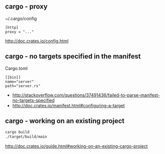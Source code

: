 ## cargo - proxy

~/.cargo/config

```
[http]
proxy = "..."
```

http://doc.crates.io/config.html

## cargo - no targets specified in the manifest

Cargo.toml

```
[[bin]]
name="server"
path="server.rs"
```

- http://stackoverflow.com/questions/37491436/failed-to-parse-manifest-no-targets-specified
- http://doc.crates.io/manifest.html#configuring-a-target

## cargo - working on an existing project

```bash
cargo build
./target/build/main
```

http://doc.crates.io/guide.html#working-on-an-existing-cargo-project
